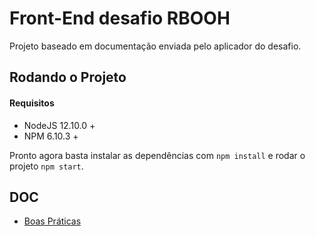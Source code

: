 # Front-End desafio RBOOH

Projeto baseado em documentação enviada pelo aplicador do desafio.

## Rodando o Projeto

#### Requisitos

- NodeJS 12.10.0 +
- NPM 6.10.3 +

Pronto agora basta instalar as dependências com `npm install` e rodar o projeto `npm start`.

## DOC

- [Boas Práticas](./doc/BEST_PRACTICES.md)
